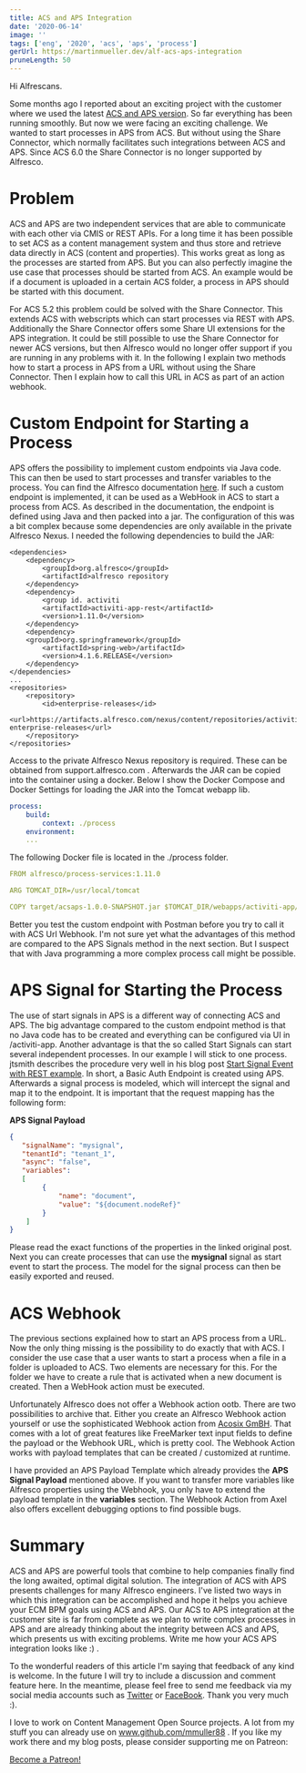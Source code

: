 ```yaml
---
title: ACS and APS Integration
date: '2020-06-14'
image: ''
tags: ['eng', '2020', 'acs', 'aps', 'process']
gerUrl: https://martinmueller.dev/alf-acs-aps-integration
pruneLength: 50
---
```


Hi Alfrescans.

Some months ago I reported about an exciting project with the customer where we used the latest [ACS and APS version](https://martinmueller.dev/alf-acs-aps-integration-eng). So far everything has been running smoothly. But now we were facing an exciting challenge. We wanted to start processes in APS from ACS. But without using the Share Connector, which normally facilitates such integrations between ACS and APS. Since ACS 6.0 the Share Connector is no longer supported by Alfresco.

# Problem
ACS and APS are two independent services that are able to communicate with each other via CMIS or REST APIs. For a long time it has been possible to set ACS as a content management system and thus store and retrieve data directly in ACS (content and properties). This works great as long as the processes are started from APS. But you can also perfectly imagine the use case that processes should be started from ACS. An example would be if a document is uploaded in a certain ACS folder, a process in APS should be started with this document.

For ACS 5.2 this problem could be solved with the Share Connector. This extends ACS with webscripts which can start processes via REST with APS. Additionally the Share Connector offers some Share UI extensions for the APS integration. It could be still possible to use the Share Connector for newer ACS versions, but then Alfresco would no longer offer support if you are running in any problems with it. In the following I explain two methods how to start a process in APS from a URL without using the Share Connector. Then I explain how to call this URL in ACS as part of an action webhook.

# Custom Endpoint for Starting a Process
APS offers the possibility to implement custom endpoints via Java code. This can then be used to start processes and transfer variables to the process. You can find the Alfresco documentation [here](https://docs.alfresco.com/process-services1.11/topics/custom_rest_endpoints.html). If such a custom endpoint is implemented, it can be used as a WebHook in ACS to start a process from ACS. As described in the documentation, the endpoint is defined using Java and then packed into a jar. The configuration of this was a bit complex because some dependencies are only available in the private Alfresco Nexus. I needed the following dependencies to build the JAR:

```MAVEN
<dependencies>
    <dependency>
        <groupId>org.alfresco</groupId>
        <artifactId>alfresco repository
    </dependency>
    <dependency>
        <group id. activiti
        <artifactId>activiti-app-rest</artifactId>
        <version>1.11.0</version>
    </dependency>
    <dependency>
    <groupId>org.springframework</groupId>
        <artifactId>spring-web>/artifactId>
        <version>4.1.6.RELEASE</version>
    </dependency>
</dependencies>
...
<repositories>
    <repository>
        <id>enterprise-releases</id>
        <url>https://artifacts.alfresco.com/nexus/content/repositories/activiti-enterprise-releases</url>
    </repository>
</repositories>
```

Access to the private Alfresco Nexus repository is required. These can be obtained from support.alfresco.com . Afterwards the JAR can be copied into the container using a docker. Below I show the Docker Compose and Docker Settings for loading the JAR into the Tomcat webapp lib.

```YAML
process:
    build:
        context: ./process
    environment:
    ...
```

The following Docker file is located in the ./process folder.

```YAML
FROM alfresco/process-services:1.11.0

ARG TOMCAT_DIR=/usr/local/tomcat

COPY target/acsaps-1.0.0-SNAPSHOT.jar $TOMCAT_DIR/webapps/activiti-app/WEB-INF/lib
```

Better you test the custom endpoint with Postman before you try to call it with ACS Url Webhook. I'm not sure yet what the advantages of this method are compared to the APS Signals method in the next section. But I suspect that with Java programming a more complex process call might be possible.

# APS Signal for Starting the Process
The use of start signals in APS is a different way of connecting ACS and APS. The big advantage compared to the custom endpoint method is that no Java code has to be created and everything can be configured via UI in /activiti-app. Another advantage is that the so called Start Signals can start several independent processes. In our example I will stick to one process. jtsmith describes the procedure very well in his blog post [Start Signal Event with REST example](https://hub.alfresco.com/t5/alfresco-process-services/using-rest-call-with-a-start-signal-event-in-aps/ba-p/288943). In short, a Basic Auth Endpoint is created using APS. Afterwards a signal process is modeled, which will intercept the signal and map it to the endpoint. It is important that the request mapping has the following form:

**APS Signal Payload**
```JSON
{
   "signalName": "mysignal",
   "tenantId": "tenant_1",
   "async": "false",
   "variables":
   [
        {
            "name": "document",
            "value": "${document.nodeRef}"
        }
    ]
}
```

Please read the exact functions of the properties in the linked original post. Next you can create processes that can use the **mysignal** signal as start event to start the process. The model for the signal process can then be easily exported and reused.

# ACS Webhook
The previous sections explained how to start an APS process from a URL. Now the only thing missing is the possibility to do exactly that with ACS. I consider the use case that a user wants to start a process when a file in a folder is uploaded to ACS. Two elements are necessary for this. For the folder we have to create a rule that is activated when a new document is created. Then a WebHook action must be executed.

Unfortunately Alfresco does not offer a Webhook action ootb. There are two possibilities to archive that. Either you create an Alfresco Webhook action yourself or use the sophisticated Webhook action from [Acosix GmBH](https://github.com/Acosix/alfresco-actions). That comes with a lot of great features like FreeMarker text input fields to define the payload or the Webhook URL, which is pretty cool. The Webhook Action works with payload templates that can be created / customized at runtime.

I have provided an APS Payload Template which already provides the **APS Signal Payload** mentioned above. If you want to transfer more variables like Alfresco properties using the Webhook, you only have to extend the payload template in the **variables** section. The Webhook Action from Axel also offers excellent debugging options to find possible bugs.

# Summary
ACS and APS are powerful tools that combine to help companies finally find the long awaited, optimal digital solution. The integration of ACS with APS presents challenges for many Alfresco engineers. I've listed two ways in which this integration can be accomplished and hope it helps you achieve your ECM BPM goals using ACS and APS. Our ACS to APS integration at the customer site is far from complete as we plan to write complex processes in APS and are already thinking about the integrity between ACS and APS, which presents us with exciting problems. Write me how your ACS APS integration looks like :) .

To the wonderful readers of this article I'm saying that feedback of any kind is welcome. In the future I will try to include a discussion and comment feature here. In the meantime, please feel free to send me feedback via my social media accounts such as [Twitter](https://twitter.com/MartinMueller_) or [FaceBook](https://www.facebook.com/martin.muller.10485). Thank you very much :).

I love to work on Content Management Open Source projects. A lot from my stuff you can already use on www.github.com/mmuller88 . If you like my work there and my blog posts, please consider supporting me on Patreon:

<a href="https://www.patreon.com/bePatron?u=29010217" data-patreon-widget-type="become-patron-button">Become a Patreon!</a><script async src="https://c6.patreon.com/becomePatronButton.bundle.js"></script>